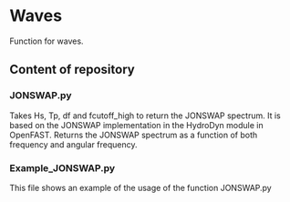 # Waves
Function for waves.

## Content of repository

### JONSWAP.py
Takes Hs, Tp, df and fcutoff_high to return the JONSWAP spectrum. It is based on the JONSWAP implementation in the HydroDyn module in OpenFAST. Returns the JONSWAP spectrum as a function of both frequency and angular frequency.  

### Example_JONSWAP.py
This file shows an example of the usage of the function JONSWAP.py

